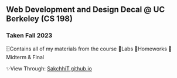 ## Web Development and Design Decal @ UC Berkeley (CS 198)
### Taken Fall 2023

🗄️Contains all of my materials from the course 
  📁Labs  📁Homeworks  📁Midterm & Final 

✨View Through: 
[SakchhiT.github.io](https://sakchhit.github.io/)
